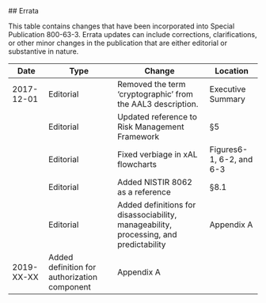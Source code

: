 <div class="breaker"></div>
<a name="errata"></a>

<div class="text-center" markdown="1">
## Errata
</div> 

This table contains changes that have been incorporated into Special Publication 800-63-3. Errata updates can include corrections, clarifications, or other minor changes in the publication that are either editorial or substantive in nature.

|Date|Type|Change|Location
|----|----|----|----|
|2017-12-01|Editorial|Removed the term ‘cryptographic’ from the AAL3 description.|Executive Summary|
||Editorial|Updated reference to Risk Management Framework|§5|
||Editorial|Fixed verbiage in xAL flowcharts|Figures6-1, 6-2, and 6-3|
||Editorial|Added NISTIR 8062 as a reference|§8.1|
||Editorial|Added definitions for disassociability, manageability, processing, and predictability|Appendix A|
|2019-XX-XX|Added definition for authorization component|Appendix A|

